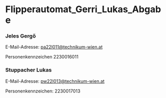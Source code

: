 # Flipperautomat_Gerri_Lukas_Abgabe

### Jeles Gergő

E-Mail-Adresse:
pa22l011@technikum-wien.at

Personenkennzeichen
2230016011

### Stuppacher Lukas

E-Mail-Adresse:
pw22l013@technikum-wien.at

Personenkennzeichen:
2230017013
